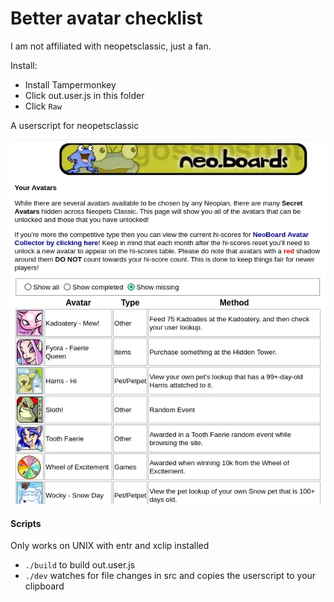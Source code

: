 # Better avatar checklist

I am not affiliated with neopetsclassic, just a fan.

Install:

- Install Tampermonkey
- Click out.user.js in this folder
- Click `Raw`

A userscript for neopetsclassic

![](./screenshot.webp)

#### Scripts
Only works on UNIX with entr and xclip installed
- `./build` to build out.user.js
- `./dev` watches for file changes in src and copies the userscript to your clipboard
